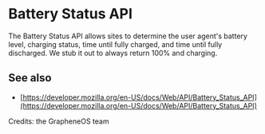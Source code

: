 # Battery Status API

The Battery Status API allows sites to determine the user agent's battery level,
charging status, time until fully charged, and time until fully discharged. We
stub it out to always return 100% and charging.

## See also

*   [https://developer.mozilla.org/en-US/docs/Web/API/Battery_Status_API](https://developer.mozilla.org/en-US/docs/Web/API/Battery_Status_API)

Credits: the GrapheneOS team
